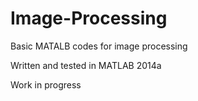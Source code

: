 # Image-Processing
 Basic MATALB codes for image processing
 
Written and tested in MATLAB 2014a
 
 Work in progress
